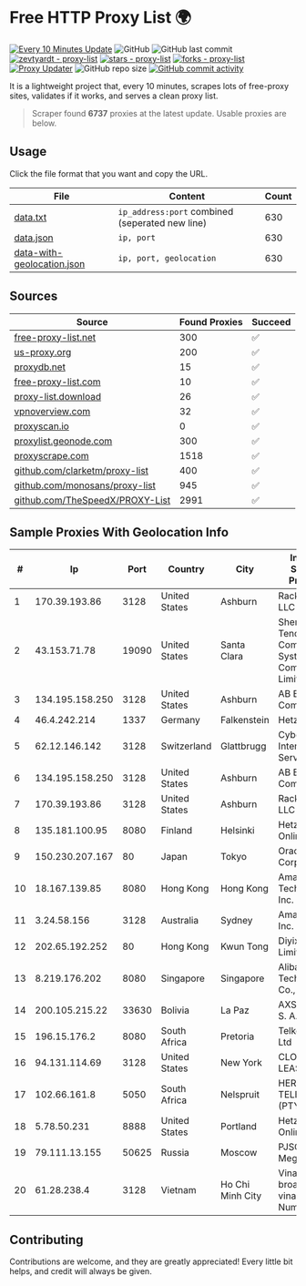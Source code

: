 
# Free HTTP Proxy List 🌍

[![Every 10 Minutes Update](https://github.com/mertguvencli/http-proxy-list/actions/workflows/main.yml/badge.svg?branch=main)](https://github.com/mertguvencli/http-proxy-list/actions/workflows/main.yml)
![GitHub](https://img.shields.io/github/license/mertguvencli/http-proxy-list)
![GitHub last commit](https://img.shields.io/github/last-commit/mertguvencli/http-proxy-list)
[![zevtyardt - proxy-list](https://img.shields.io/static/v1?label=zevtyardt&message=proxy-list&color=blue&logo=github)](https://github.com/zevtyardt/proxy-list "Go to GitHub repo")
[![stars - proxy-list](https://img.shields.io/github/stars/zevtyardt/proxy-list?style=social)](https://github.com/zevtyardt/proxy-list)
[![forks - proxy-list](https://img.shields.io/github/forks/zevtyardt/proxy-list?style=social)](https://github.com/zevtyardt/proxy-list)
[![Proxy Updater](https://github.com/zevtyardt/proxy-list/workflows/Proxy%20Updater/badge.svg)](https://github.com/zevtyardt/proxy-list/actions?query=workflow:"Proxy+Updater")
![GitHub repo size](https://img.shields.io/github/repo-size/zevtyardt/proxy-list)
[![GitHub commit activity](https://img.shields.io/github/commit-activity/m/zevtyardt/proxy-list?logo=commits)](https://github.com/zevtyardt/proxy-list/commits/main)

It is a lightweight project that, every 10 minutes, scrapes lots of free-proxy sites, validates if it works, and serves a clean proxy list.

> Scraper found **6737** proxies at the latest update. Usable proxies are below.

## Usage

Click the file format that you want and copy the URL.

|File|Content|Count|
|----|-------|-----|
|[data.txt](https://raw.githubusercontent.com/mertguvencli/http-proxy-list/main/proxy-list/data.txt)|`ip_address:port` combined (seperated new line)|630|
|[data.json](https://raw.githubusercontent.com/mertguvencli/http-proxy-list/main/proxy-list/data.json)|`ip, port`|630|
|[data-with-geolocation.json](https://raw.githubusercontent.com/mertguvencli/http-proxy-list/main/proxy-list/data-with-geolocation.json)|`ip, port, geolocation`|630|

## Sources

|Source|Found Proxies|Succeed|
|------|-------------|-------|
|[free-proxy-list.net](https://free-proxy-list.net)|300|✅|
|[us-proxy.org](https://www.us-proxy.org)|200|✅|
|[proxydb.net](http://proxydb.net)|15|✅|
|[free-proxy-list.com](https://free-proxy-list.com/?page=&port=&type%5B%5D=http&type%5B%5D=https&up_time=0&search=Search)|10|✅|
|[proxy-list.download](https://www.proxy-list.download/HTTP)|26|✅|
|[vpnoverview.com](https://vpnoverview.com/privacy/anonymous-browsing/free-proxy-servers)|32|✅|
|[proxyscan.io](https://www.proxyscan.io)|0|✅|
|[proxylist.geonode.com](https://proxylist.geonode.com/api/proxy-list?limit=300&page=1&sort_by=lastChecked&sort_type=desc&protocols=http,https)|300|✅|
|[proxyscrape.com](https://api.proxyscrape.com/v2/?request=displayproxies&protocol=http&timeout=10000&country=all&ssl=all&anonymity=all)|1518|✅|
|[github.com/clarketm/proxy-list](https://raw.githubusercontent.com/clarketm/proxy-list/master/proxy-list-raw.txt)|400|✅|
|[github.com/monosans/proxy-list](https://raw.githubusercontent.com/monosans/proxy-list/main/proxies/http.txt)|945|✅|
|[github.com/TheSpeedX/PROXY-List](https://raw.githubusercontent.com/TheSpeedX/PROXY-List/master/http.txt)|2991|✅|


## Sample Proxies With Geolocation Info

|#|Ip|Port|Country|City|Internet Service Provider|
|-|--|----|-------|----|-------------------------|
|1|170.39.193.86|3128|United States|Ashburn|Rackdog, LLC|
|2|43.153.71.78|19090|United States|Santa Clara|Shenzhen Tencent Computer Systems Company Limited|
|3|134.195.158.250|3128|United States|Ashburn|AB E-Commerce|
|4|46.4.242.214|1337|Germany|Falkenstein|Hetzner|
|5|62.12.146.142|3128|Switzerland|Glattbrugg|Cyberlink Internet Services AG|
|6|134.195.158.250|3128|United States|Ashburn|AB E-Commerce|
|7|170.39.193.86|3128|United States|Ashburn|Rackdog, LLC|
|8|135.181.100.95|8080|Finland|Helsinki|Hetzner Online GmbH|
|9|150.230.207.167|80|Japan|Tokyo|Oracle Corporation|
|10|18.167.139.85|8080|Hong Kong|Hong Kong|Amazon Technologies Inc.|
|11|3.24.58.156|3128|Australia|Sydney|Amazon.com, Inc.|
|12|202.65.192.252|80|Hong Kong|Kwun Tong|Diyixian.com Limited|
|13|8.219.176.202|8080|Singapore|Singapore|Alibaba (US) Technology Co., Ltd.|
|14|200.105.215.22|33630|Bolivia|La Paz|AXS Bolivia S. A.|
|15|196.15.176.2|8080|South Africa|Pretoria|Telkom SA Ltd|
|16|94.131.114.69|3128|United States|New York|CLOUD LEASE Ltd|
|17|102.66.161.8|5050|South Africa|Nelspruit|HERO TELECOMS (PTY) LTD|
|18|5.78.50.231|8888|United States|Portland|Hetzner Online GmbH|
|19|79.111.13.155|50625|Russia|Moscow|PJSC MegaFon|
|20|61.28.238.4|3128|Vietnam|Ho Chi Minh City|Vinadata broadcast via vinagame AS Number|



## Contributing

Contributions are welcome, and they are greatly appreciated! Every
little bit helps, and credit will always be given.

